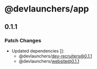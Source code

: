 # @devlaunchers/app

## 0.1.1

### Patch Changes

- Updated dependencies []:
  - @devlaunchers/dev-recruiters@0.1.1
  - @devlaunchers/website@0.1.1
